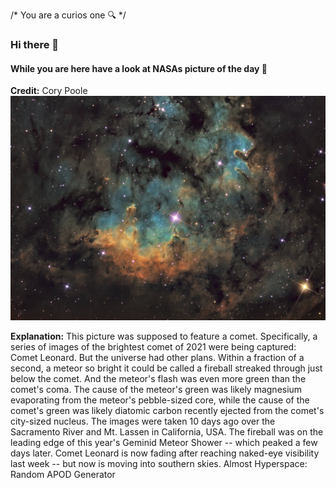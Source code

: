 /* You are a curios one 🔍 */
### Hi there 👋 
#### While you are here have a look at NASAs picture of the day 🔭
**Credit:** Cory Poole   
![The Comet and the Fireball](img.png)   

**Explanation:** This picture was supposed to feature a comet. Specifically, a series of images of the brightest comet of 2021 were being captured: Comet Leonard.  But the universe had other plans. Within a fraction of a second, a meteor so bright it could be called a fireball streaked through just below the comet. And the meteor's flash was even more green than the comet's coma.  The cause of the meteor's green was likely magnesium evaporating from the meteor's pebble-sized core, while the cause of the comet's green was likely diatomic carbon recently ejected from the comet's city-sized nucleus. The images were taken 10 days ago over the Sacramento River and Mt. Lassen in California, USA. The fireball was on the leading edge of this year's Geminid Meteor Shower -- which peaked a few days later. Comet Leonard is now fading after reaching naked-eye visibility last week -- but now is moving into southern skies.   Almost Hyperspace: Random APOD Generator
